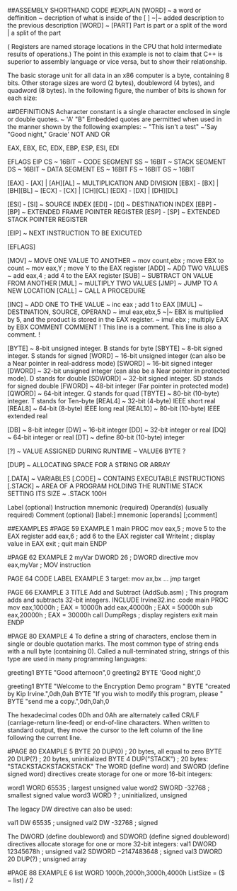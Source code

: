 
##ASSEMBLY SHORTHAND CODE
#EXPLAIN
[WORD] ~ a word or deffinition
~ decription of what is inside of the [ ]
~|~ added description to the previous description
[WORD] ~ [PART] Part is part or a split of the word
| a split of the part

(
Registers
are named storage locations in the CPU that hold intermediate results of operations.)
The point in this example is not to claim that C++ is superior to assembly language or vice versa,
but to show their relationship.

The basic storage unit for all data in an x86 computer is a byte, containing 8 bits. Other
storage sizes are word (2 bytes), doubleword (4 bytes), and quadword (8 bytes). In the following
figure, the number of bits is shown for each size:

##DEFINITIONS
Acharacter constant is a single character enclosed in single or double quotes. ~ 'A' "B"
Embedded quotes are permitted when used in the manner shown by the following examples: ~ "This isn't a test" ~'Say "Good night," Gracie'
NOT
AND
OR


EAX, EBX, EC, EDX, EBP, ESP, ESI, EDI

EFLAGS
EIP
CS ~ 16BIT ~ CODE SEGMENT
SS ~ 16BIT ~ STACK SEGMENT
DS ~ 16BIT ~ DATA SEGMENT
ES ~ 16BIT
FS ~ 16BIT
GS ~ 16BIT

[EAX] - [AX] | [AH][AL] ~ MULTIPLICATION AND DIVISION
[EBX] - [BX] | [BH][BL] ~ 
[ECX] - [CX] | [CH][CL]
[EDX] - [DX] | [DH][DL]

[ESI] - [SI] ~ SOURCE INDEX
[EDI] - [DI] ~ DESTINATION INDEX
[EBP] - [BP] ~ EXTENDED FRAME POINTER REGISTER
[ESP] - [SP] ~ EXTENDED STACK POINTER REGISTER

[EIP] ~ NEXT INSTRUCTION TO BE EXICUTED

[EFLAGS] 

[MOV] ~ MOVE ONE VALUE TO ANOTHER ~ mov count,ebx ; move EBX to count ~ mov eax,Y ; move Y to the EAX register
[ADD] ~ ADD TWO VALUES ~ add eax,4 ; add 4 to the EAX register
[SUB] ~ SUBTRACT ON VALUE FROM ANOTHER
[MUL] ~ mULTIPLY TWO VALUES
[JMP] ~ JUMP TO A NEW LOCATION
[CALL] ~ CALL A PROCEDURE

[INC] ~ ADD ONE TO THE VALUE ~ inc eax ; add 1 to EAX
[IMUL] ~ DESTINATION, SOURCE, OPERAND ~ imul eax,ebx,5 ~|~ EBX is multiplied by 5, and the product is stored in the EAX register. ~ imul ebx ; multiply EAX by EBX
COMMENT
COMMENT !
This line is a comment.
This line is also a comment.
!

[BYTE] ~ 8-bit unsigned integer. B stands for byte
[SBYTE] ~ 8-bit signed integer. S stands for signed
[WORD] ~ 16-bit unsigned integer (can also be a Near pointer in real-address mode)
[SWORD] ~ 16-bit signed integer
[DWORD] ~ 32-bit unsigned integer (can also be a Near pointer in protected mode). D stands for double
[SDWORD] ~ 32-bit signed integer. SD stands for signed double
[FWORD] ~ 48-bit integer (Far pointer in protected mode)
[QWORD] ~ 64-bit integer. Q stands for quad
[TBYTE] ~ 80-bit (10-byte) integer. T stands for Ten-byte
[REAL4] ~ 32-bit (4-byte) IEEE short real
[REAL8] ~ 64-bit (8-byte) IEEE long real
[REAL10] ~ 80-bit (10-byte) IEEE extended real

[DB] ~ 8-bit integer
[DW] ~ 16-bit integer
[DD] ~ 32-bit integer or real
[DQ] ~ 64-bit integer or real
[DT] ~ define 80-bit (10-byte) integer

[?] ~ VALUE ASSIGNED DURING RUNTIME ~ VALUE6 BYTE ?

[DUP] ~ ALLOCATING SPACE FOR A STRING OR ARRAY


[.DATA] ~ VARIABLES
[.CODE] ~ CONTAINS EXECUTABLE INSTRUCTIONS
[.STACK] ~ AREA OF A PROGRAM HOLDING THE RUNTIME STACK SETTING ITS SIZE ~ .STACK 100H

Label (optional)
Instruction mnemonic (required)
Operand(s) (usually required)
Comment (optional)
[label:] mnemonic [operands] [;comment]

##EXAMPLES
#PAGE 59 EXAMPLE 1
main PROC
mov eax,5 ; move 5 to the EAX register
add eax,6 ; add 6 to the EAX register
call WriteInt ; display value in EAX
exit ; quit
main ENDP

#PAGE 62 EXAMPLE 2
myVar DWORD 26 ; DWORD directive
mov eax,myVar ; MOV instruction

PAGE 64 CODE LABEL EXAMPLE 3
target:
mov ax,bx
...
jmp target

PAGE 66 EXAMPLE 3
TITLE Add and Subtract (AddSub.asm)
; This program adds and subtracts 32-bit integers.
INCLUDE Irvine32.inc
.code
main PROC
mov eax,10000h ; EAX = 10000h
add eax,40000h ; EAX = 50000h
sub eax,20000h ; EAX = 30000h
call DumpRegs ; display registers
exit
main ENDP

#PAGE 80 EXAMPLE 4
To define a string of characters, enclose them in single or double quotation marks. The most
common type of string ends with a null byte (containing 0). Called a null-terminated string,
strings of this type are used in many programming languages:

greeting1 BYTE "Good afternoon",0
greeting2 BYTE 'Good night',0

greeting1 BYTE "Welcome to the Encryption Demo program "
BYTE "created by Kip Irvine.",0dh,0ah
BYTE "If you wish to modify this program, please "
BYTE "send me a copy.",0dh,0ah,0

The hexadecimal codes 0Dh and 0Ah are alternately called CR/LF (carriage-return line-feed)
or end-of-line characters. When written to standard output, they move the cursor to the left column
of the line following the current line.

#PAGE 80 EXAMPLE 5
BYTE 20 DUP(0) ; 20 bytes, all equal to zero
BYTE 20 DUP(?) ; 20 bytes, uninitialized
BYTE 4 DUP("STACK") ; 20 bytes: "STACKSTACKSTACKSTACK"
The WORD (define word) and SWORD (define signed word) directives create storage for one or
more 16-bit integers:

word1 WORD 65535 ; largest unsigned value
word2 SWORD -32768 ; smallest signed value
word3 WORD ? ; uninitialized, unsigned

The legacy DW directive can also be used:

val1 DW 65535 ; unsigned
val2 DW -32768 ; signed

The DWORD (define doubleword) and SDWORD (define signed doubleword) directives allocate
storage for one or more 32-bit integers:
val1 DWORD 12345678h ; unsigned
val2 SDWORD −2147483648 ; signed
val3 DWORD 20 DUP(?) ; unsigned array

#PAGE 88 EXAMPLE 6
list WORD 1000h,2000h,3000h,4000h
ListSize = ($ − list) / 2